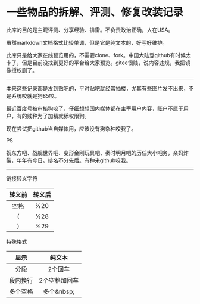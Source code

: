 # 一些物品的拆解、评测、修复改装记录

此库的目的是主观评测、分享经验、排雷。不负责政治正确，人在USA。

虽然markdown文档格式比较单调，但是它是纯文本的，好写好维护。

此库只是给大家在线预览用的，不需要clone、fork。中国大陆登github有时候太卡了，但是目前没找到更好的平台给大家预览。gitee很贱，说内容违规，我把镜像授权删了。

---

本来这些记录都是发到贴吧的，平时贴吧就经常抽楼，尤其有些图片发不出来，不是系统咬就是狗85咬。

最近百度号被审核狗咬了，仔细想想国内媒体都在主宰用户内容，账户不属于用户，有的贱种为了加精就舔权限狗。

现在尝试把github当自媒体用，应该没有狗杂种咬我了。

PS

祝东方吧、战舰世界吧、变形金刚玩具吧、秦时明月吧的历任大小吧务，亲妈炸裂，年年有今日。排名不分先后。有种来github咬我。

---

链接转义字符

|转义前|转义后|
|:---:|:---:|
|空格|%20|
|(|%28|
|)|%29|

特殊格式

|显示|纯文本|
|:---:|:---:|
|分段|2个回车|
|段内换行|2个空格加回车|
|多个空格|多个\&nbsp;|
